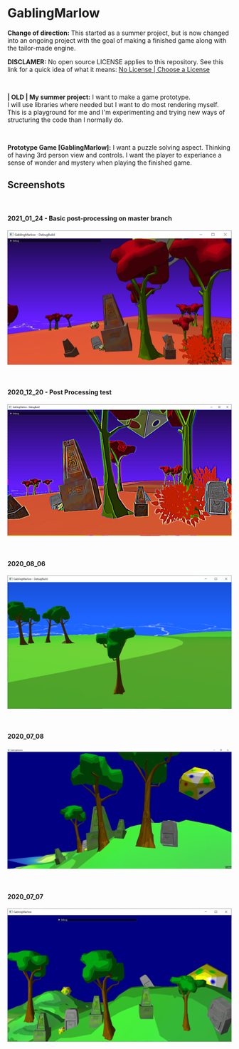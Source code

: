 # GablingMarlow

**Change of direction:** This started as a summer project, but is now changed into an ongoing project with the goal of making a finished game along with the tailor-made engine.</br>

**DISCLAMER:** No open source LICENSE applies to this repository. See this link for a quick idea of what it means: [No License | Choose a License](https://choosealicense.com/no-permission/)</br>

</br>

**| OLD | My summer project:** I want to make a game prototype.</br>
I will use libraries where needed but I want to do most rendering myself. This is a playground for me and I'm experimenting and trying new ways of structuring the code than I normally do.</br>

</br>

**Prototype Game [GablingMarlow]:** I want a puzzle solving aspect. Thinking of having 3rd person view and controls. I want the player to experiance a sense of wonder and mystery when playing the finished game.
</br>

## Screenshots
</br><h4>2021_01_24 - Basic post-processing on master branch</h4>

![screenshot_2021_01_24](/data/screenshot/screenshot_2021_01_24.png)

</br><h4>2020_12_20 - Post Processing test</h4>

![screenshot2_2020_12_20](/data/screenshot/screenshot2_2020_12_20.png)

</br><h4>2020_08_06</h4>

![screenshot_2020_08_06](/data/screenshot/screenshot_2020_08_06.png)

</br><h4>2020_07_08</h4>

![screenshot_2020_07_08](/data/screenshot/screenshot_2020_07_08.png)

</br><h4>2020_07_07</h4>

![screenshot_2020_07_07](/data/screenshot/screenshot_2020_07_07.png)


